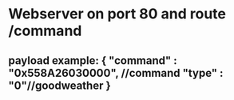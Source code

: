 Webserver on port 80 and route /command
==========
payload example:
{
    "command" : "0x558A26030000", //command
    "type" : "0"//goodweather
}
-----------------------------------